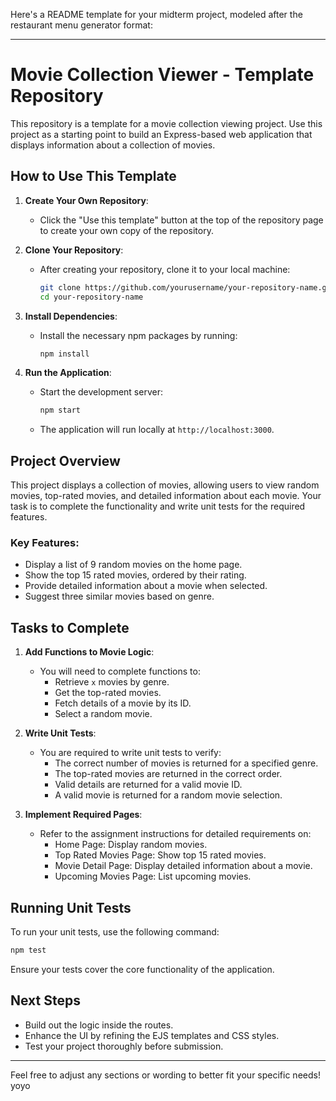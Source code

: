 Here's a README template for your midterm project, modeled after the restaurant menu generator format:

---

# Movie Collection Viewer - Template Repository

This repository is a template for a movie collection viewing project. Use this project as a starting point to build an Express-based web application that displays information about a collection of movies.

## How to Use This Template

1. **Create Your Own Repository**:

   - Click the "Use this template" button at the top of the repository page to create your own copy of the repository.

2. **Clone Your Repository**:

   - After creating your repository, clone it to your local machine:
     ```bash
     git clone https://github.com/yourusername/your-repository-name.git
     cd your-repository-name
     ```

3. **Install Dependencies**:

   - Install the necessary npm packages by running:
     ```bash
     npm install
     ```

4. **Run the Application**:
   - Start the development server:
     ```bash
     npm start
     ```
   - The application will run locally at `http://localhost:3000`.

## Project Overview

This project displays a collection of movies, allowing users to view random movies, top-rated movies, and detailed information about each movie. Your task is to complete the functionality and write unit tests for the required features.

### Key Features:

- Display a list of 9 random movies on the home page.
- Show the top 15 rated movies, ordered by their rating.
- Provide detailed information about a movie when selected.
- Suggest three similar movies based on genre.

## Tasks to Complete

1. **Add Functions to Movie Logic**:

   - You will need to complete functions to:
     - Retrieve `x` movies by genre.
     - Get the top-rated movies.
     - Fetch details of a movie by its ID.
     - Select a random movie.

2. **Write Unit Tests**:

   - You are required to write unit tests to verify:
     - The correct number of movies is returned for a specified genre.
     - The top-rated movies are returned in the correct order.
     - Valid details are returned for a valid movie ID.
     - A valid movie is returned for a random movie selection.

3. **Implement Required Pages**:
   - Refer to the assignment instructions for detailed requirements on:
     - Home Page: Display random movies.
     - Top Rated Movies Page: Show top 15 rated movies.
     - Movie Detail Page: Display detailed information about a movie.
     - Upcoming Movies Page: List upcoming movies.

## Running Unit Tests

To run your unit tests, use the following command:

```bash
npm test
```

Ensure your tests cover the core functionality of the application.

## Next Steps

- Build out the logic inside the routes.
- Enhance the UI by refining the EJS templates and CSS styles.
- Test your project thoroughly before submission.

---

Feel free to adjust any sections or wording to better fit your specific needs! yoyo
